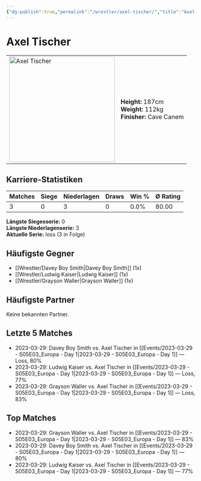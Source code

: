 ```yaml
---
{"dg-publish":true,"permalink":"/wrestler/axel-tischer/","title":"Axel Tischer","tags":["wrestler"],"noteIcon":""}
---
```



# Axel Tischer

<table>
        <tr>
        <td><img src="https://github.com/CptSpaulding1980/choke-slam-wrestling/releases/download/images/Axel_Tischer.png" width="280" alt="Axel Tischer"></td>
        <td>
        <b>Height:</b> 187cm<br>
        <b>Weight:</b> 112kg<br>
        <b>Finisher:</b> Cave Canem<br>
        </td>
        </tr>
        </table>
        

## Karriere-Statistiken

| Matches | Siege | Niederlagen | Draws | Win % | Ø Rating |
|---------|-------|-------------|-------|-------|-----------|
| 3 | 0 | 3 | 0 | 0.0% | 80.00 |

**Längste Siegesserie:** 0<br>**Längste Niederlagenserie:** 3<br>**Aktuelle Serie:** loss (3 in Folge)


## Häufigste Gegner
- [[Wrestler/Davey Boy Smith\|Davey Boy Smith]] (1x)
- [[Wrestler/Ludwig Kaiser\|Ludwig Kaiser]] (1x)
- [[Wrestler/Grayson Waller\|Grayson Waller]] (1x)

## Häufigste Partner
Keine bekannten Partner.

## Letzte 5 Matches
- 2023-03-29: Davey Boy Smith vs. Axel Tischer in [[Events/2023-03-29 - S05E03_Europa - Day 1\|2023-03-29 - S05E03_Europa - Day 1]] — Loss, 80%
- 2023-03-29: Ludwig Kaiser vs. Axel Tischer in [[Events/2023-03-29 - S05E03_Europa - Day 1\|2023-03-29 - S05E03_Europa - Day 1]] — Loss, 77%
- 2023-03-29: Grayson Waller vs. Axel Tischer in [[Events/2023-03-29 - S05E03_Europa - Day 1\|2023-03-29 - S05E03_Europa - Day 1]] — Loss, 83%

## Top Matches
- 2023-03-29: Grayson Waller vs. Axel Tischer in [[Events/2023-03-29 - S05E03_Europa - Day 1\|2023-03-29 - S05E03_Europa - Day 1]] — 83%
- 2023-03-29: Davey Boy Smith vs. Axel Tischer in [[Events/2023-03-29 - S05E03_Europa - Day 1\|2023-03-29 - S05E03_Europa - Day 1]] — 80%
- 2023-03-29: Ludwig Kaiser vs. Axel Tischer in [[Events/2023-03-29 - S05E03_Europa - Day 1\|2023-03-29 - S05E03_Europa - Day 1]] — 77%
